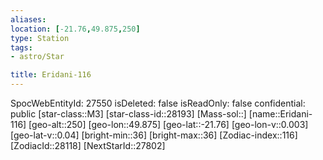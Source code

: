 ```yaml
---
aliases: 
location: [-21.76,49.875,250]
type: Station
tags:
- astro/Star

title: Eridani-116
---
```

SpocWebEntityId: 27550
isDeleted: false
isReadOnly: false
confidential: public
[star-class::M3]
[star-class-id::28193]
[Mass-sol::]
[name::Eridani-116]
[geo-alt::250]
[geo-lon::49.875]
[geo-lat::-21.76]
[geo-lon-v::0.003]
[geo-lat-v::0.04]
[bright-min::36]
[bright-max::36]
[Zodiac-index::116]
[ZodiacId::28118]
[NextStarId::27802]



